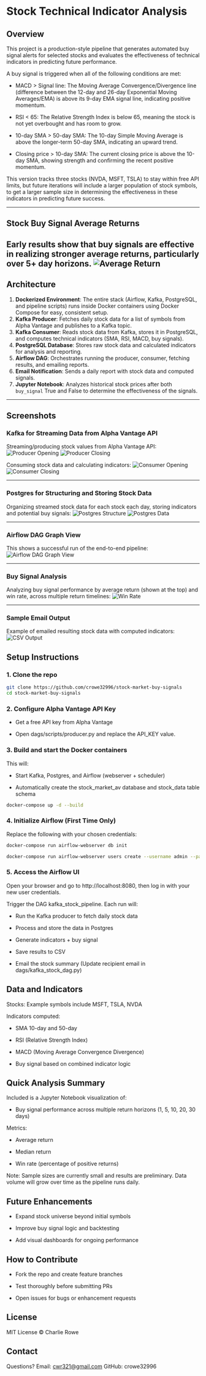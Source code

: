 # Stock Technical Indicator Analysis

## Overview

This project is a production-style pipeline that generates automated buy signal alerts for selected stocks and evaluates the effectiveness of technical indicators in predicting future performance. 

A buy signal is triggered when all of the following conditions are met:
- MACD > Signal line: The Moving Average Convergence/Divergence line (difference between the 12-day and 26-day Exponential Moving Averages/EMA) is above its 9-day EMA signal line, indicating positive momentum.

- RSI < 65: The Relative Strength Index is below 65, meaning the stock is not yet overbought and has room to grow.

- 10-day SMA > 50-day SMA: The 10-day Simple Moving Average is above the longer-term 50-day SMA, indicating an upward trend.

- Closing price > 10-day SMA: The current closing price is above the 10-day SMA, showing strength and confirming the recent positive momentum.

This version tracks three stocks (NVDA, MSFT, TSLA) to stay within free API limits, but future iterations will include a larger population of stock symbols, to get a larger sample size in determining the effectiveness in these indicators in predicting future success.


---

## Stock Buy Signal Average Returns
Early results show that buy signals are effective in realizing stronger average returns, particularly over 5+ day horizons.
![Average Return](screenshots/avg_return_by_buy_signal.png)
---

## Architecture

1. **Dockerized Environment**: The entire stack (Airflow, Kafka, PostgreSQL, and pipeline scripts) runs inside Docker containers using Docker Compose for easy, consistent setup.
2. **Kafka Producer**: Fetches daily stock data for a list of symbols from Alpha Vantage and publishes to a Kafka topic.
3. **Kafka Consumer**: Reads stock data from Kafka, stores it in PostgreSQL, and computes technical indicators (SMA, RSI, MACD, buy signals).
4. **PostgreSQL Database**: Stores raw stock data and calculated indicators for analysis and reporting.
5. **Airflow DAG**: Orchestrates running the producer, consumer, fetching results, and emailing reports.
6. **Email Notification**: Sends a daily report with stock data and computed signals.
7. **Jupyter Notebook**: Analyzes historical stock prices after both `buy_signal` True and False to determine the effectiveness of the signals.

---
## Screenshots

### Kafka for Streaming Data from Alpha Vantage API
Streaming/producing stock values from Alpha Vantage API:
![Producer Opening](screenshots/kafka_producer_opening.png)
![Producer Closing](screenshots/kafka_producer_closing.png)

Consuming stock data and calculating indicators:
![Consumer Opening](screenshots/kafka_consumer_opening.png)
![Consumer Closing](screenshots/kafka_consumer_closing.png)

---

### Postgres for Structuring and Storing Stock Data
Organizing streamed stock data for each stock each day, storing indicators and potential buy signals:
![Postgres Structure](screenshots/postgres_db_structure.png)
![Postgres Data](screenshots/postgres_db_data.png)

---

### Airflow DAG Graph View
This shows a successful run of the end-to-end pipeline:
![Airflow DAG Graph View](screenshots/airflow_graph.png)

---

### Buy Signal Analysis
Analyzing buy signal performance by average return (shown at the top) and win rate, across multiple return timelines:
![Win Rate](screenshots/win_rate_by_buy_signal.png)

---

### Sample Email Output
Example of emailed resulting stock data with computed indicators:
![CSV Output](screenshots/email_stock_buy_signals.png)

## Setup Instructions

### 1. Clone the repo

```bash
git clone https://github.com/crowe32996/stock-market-buy-signals
cd stock-market-buy-signals
```

### 2. Configure Alpha Vantage API Key

- Get a free API key from Alpha Vantage

- Open dags/scripts/producer.py and replace the API_KEY value.


### 3. Build and start the Docker containers

This will:
- Start Kafka, Postgres, and Airflow (webserver + scheduler)

- Automatically create the stock_market_av database and stock_data table schema

```bash
docker-compose up -d --build
```

### 4. Initialize Airflow (First Time Only)

Replace the following with your chosen credentials:

```bash
docker-compose run airflow-webserver db init

docker-compose run airflow-webserver users create --username admin --password admin --firstname Charlie --lastname Rowe --role Admin --email cwr321@gmail.com
```

### 5. Access the Airflow UI
Open your browser and go to http://localhost:8080, then log in with your new user credentials.

Trigger the DAG kafka_stock_pipeline. Each run will:
- Run the Kafka producer to fetch daily stock data

- Process and store the data in Postgres

- Generate indicators + buy signal

- Save results to CSV

- Email the stock summary (Update recipient email in dags/kafka_stock_dag.py)

## Data and Indicators
Stocks: Example symbols include MSFT, TSLA, NVDA

Indicators computed:

- SMA 10-day and 50-day

- RSI (Relative Strength Index)

- MACD (Moving Average Convergence Divergence)

- Buy signal based on combined indicator logic

## Quick Analysis Summary
Included is a Jupyter Notebook visualization of:

- Buy signal performance across multiple return horizons (1, 5, 10, 20, 30 days)

Metrics:

- Average return

- Median return

- Win rate (percentage of positive returns)

Note: Sample sizes are currently small and results are preliminary. Data volume will grow over time as the pipeline runs daily.

## Future Enhancements
- Expand stock universe beyond initial symbols

- Improve buy signal logic and backtesting

- Add visual dashboards for ongoing performance

## How to Contribute
- Fork the repo and create feature branches

- Test thoroughly before submitting PRs

- Open issues for bugs or enhancement requests

## License
MIT License © Charlie Rowe

## Contact
Questions? Email: cwr321@gmail.com
GitHub: crowe32996



